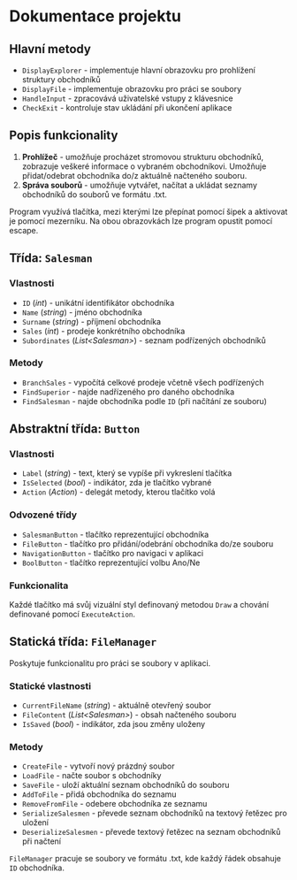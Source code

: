 ﻿# Dokumentace projektu

## Hlavní metody
- `DisplayExplorer` - implementuje hlavní obrazovku pro prohlížení struktury obchodníků
- `DisplayFile` - implementuje obrazovku pro práci se soubory
- `HandleInput` - zpracovává uživatelské vstupy z klávesnice
- `CheckExit` - kontroluje stav ukládání při ukončení aplikace

## Popis funkcionality
1. **Prohlížeč** - umožňuje procházet stromovou strukturu obchodníků, zobrazuje veškeré informace o vybraném obchodníkovi. Umožňuje přidat/odebrat obchodníka do/z aktuálně načteného souboru.
2. **Správa souborů** - umožňuje vytvářet, načítat a ukládat seznamy obchodníků do souborů ve formátu .txt.

Program využívá tlačítka, mezi kterými lze přepínat pomocí šipek a aktivovat je pomocí mezerníku. Na obou obrazovkách lze program opustit pomocí escape.

## Třída: `Salesman`

### Vlastnosti
- `ID` (*int*) - unikátní identifikátor obchodníka
- `Name` (*string*) - jméno obchodníka
- `Surname` (*string*) - příjmení obchodníka
- `Sales` (*int*) - prodeje konkrétního obchodníka
- `Subordinates` (*List\<Salesman>*) - seznam podřízených obchodníků

### Metody
- `BranchSales` - vypočítá celkové prodeje včetně všech podřízených
- `FindSuperior` - najde nadřízeného pro daného obchodníka
- `FindSalesman` - najde obchodníka podle `ID` (při načítání ze souboru)

## Abstraktní třída: `Button`

### Vlastnosti
- `Label` (*string*) - text, který se vypíše při vykreslení tlačítka
- `IsSelected` (*bool*) - indikátor, zda je tlačítko vybrané
- `Action` (*Action*) - delegát metody, kterou tlačítko volá

### Odvozené třídy
- `SalesmanButton` - tlačítko reprezentující obchodníka
- `FileButton` - tlačítko pro přidání/odebrání obchodníka do/ze souboru
- `NavigationButton` - tlačítko pro navigaci v aplikaci
- `BoolButton` - tlačítko reprezentující volbu Ano/Ne

### Funkcionalita
Každé tlačítko má svůj vizuální styl definovaný metodou `Draw` a chování definované pomocí `ExecuteAction`.

## Statická třída: `FileManager`

Poskytuje funkcionalitu pro práci se soubory v aplikaci.

### Statické vlastnosti
- `CurrentFileName` (*string*) - aktuálně otevřený soubor
- `FileContent` (*List\<Salesman>*) - obsah načteného souboru
- `IsSaved` (*bool*) - indikátor, zda jsou změny uloženy

### Metody
- `CreateFile` - vytvoří nový prázdný soubor
- `LoadFile` - načte soubor s obchodníky
- `SaveFile` - uloží aktuální seznam obchodníků do souboru
- `AddToFile` - přidá obchodníka do seznamu
- `RemoveFromFile` - odebere obchodníka ze seznamu
- `SerializeSalesmen` - převede seznam obchodníků na textový řetězec pro uložení
- `DeserializeSalesmen` - převede textový řetězec na seznam obchodníků při načtení

`FileManager` pracuje se soubory ve formátu .txt, kde každý řádek obsahuje `ID` obchodníka.
